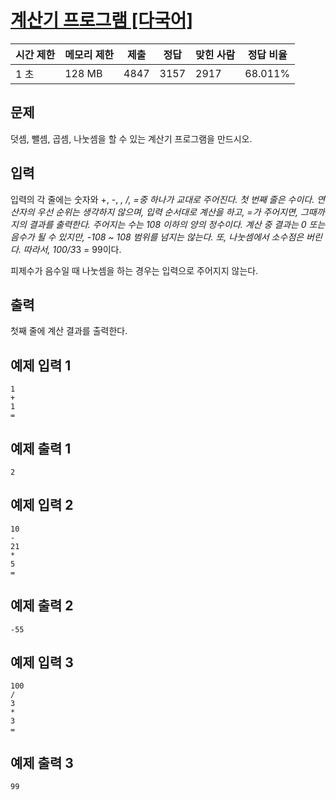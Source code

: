 # [계산기 프로그램 [다국어]](https://www.acmicpc.net/problem/5613)

| 시간 제한 | 메모리 제한 | 제출 | 정답 | 맞힌 사람 | 정답 비율 |
| --- | --- | --- | --- | --- | --- |
| 1 초 | 128 MB | 4847 | 3157 | 2917 | 68.011% |

## 문제

덧셈, 뺄셈, 곱셈, 나눗셈을 할 수 있는 계산기 프로그램을 만드시오.

## 입력

입력의 각 줄에는 숫자와 +, -, *, /, =중 하나가 교대로 주어진다. 첫 번째 줄은 수이다. 연산자의 우선 순위는 생각하지 않으며, 입력 순서대로 계산을 하고, =가 주어지면, 그때까지의 결과를 출력한다. 주어지는 수는 108 이하의 양의 정수이다. 계산 중 결과는 0 또는 음수가 될 수 있지만, -108 ~ 108 범위를 넘지는 않는다. 또, 나눗셈에서 소수점은 버린다. 따라서, 100/3*3 = 99이다.

피제수가 음수일 때 나눗셈을 하는 경우는 입력으로 주어지지 않는다.

## 출력

첫째 줄에 계산 결과를 출력한다.

## 예제 입력 1

```
1
+
1
=

```

## 예제 출력 1

```
2

```

## 예제 입력 2

```
10
-
21
*
5
=

```

## 예제 출력 2

```
-55

```

## 예제 입력 3

```
100
/
3
*
3
=

```

## 예제 출력 3

```
99
```
